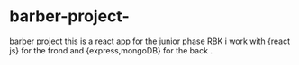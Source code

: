 # barber-project-
barber project 
this is a react app for the junior phase RBK 
i work with {react js} for the frond and {express,mongoDB} for the back .
